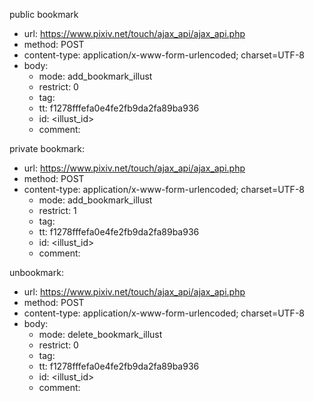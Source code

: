 public bookmark

- url: https://www.pixiv.net/touch/ajax_api/ajax_api.php
- method: POST
- content-type: application/x-www-form-urlencoded; charset=UTF-8
- body:
  - mode: add_bookmark_illust
  - restrict: 0
  - tag:
  - tt: f1278fffefa0e4fe2fb9da2fa89ba936
  - id: <illust_id>
  - comment:

private bookmark:

- url: https://www.pixiv.net/touch/ajax_api/ajax_api.php
- method: POST
- content-type: application/x-www-form-urlencoded; charset=UTF-8
  - mode: add_bookmark_illust
  - restrict: 1
  - tag:
  - tt: f1278fffefa0e4fe2fb9da2fa89ba936
  - id: <illust_id>
  - comment:

unbookmark:

- url: https://www.pixiv.net/touch/ajax_api/ajax_api.php
- method: POST
- content-type: application/x-www-form-urlencoded; charset=UTF-8
- body:
  - mode: delete_bookmark_illust
  - restrict: 0
  - tag:
  - tt: f1278fffefa0e4fe2fb9da2fa89ba936
  - id: <illust_id>
  - comment:
